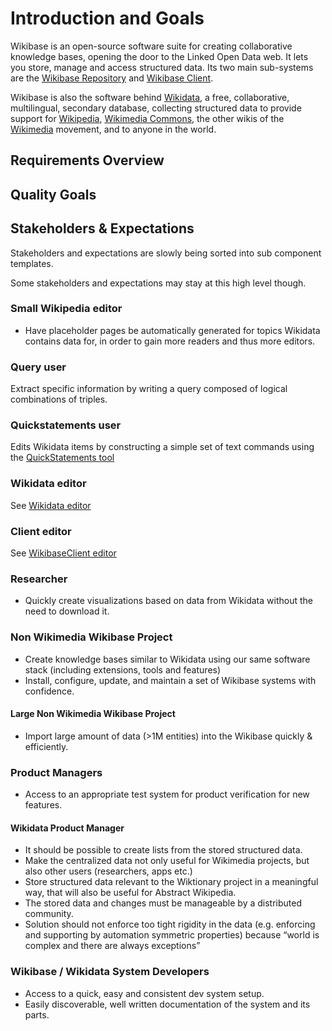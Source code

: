 # Introduction and Goals

Wikibase is an open-source software suite for creating collaborative knowledge bases, opening the door to the Linked Open Data web. It lets you store, manage and access structured data. Its two main sub-systems are the [Wikibase Repository](../WikibaseRepo/01-Introduction_and_Goals.md) and [Wikibase Client](../WikibaseClient/01-Introduction_and_Goals.md).

Wikibase is also the software behind [Wikidata](https://www.wikidata.org), a free, collaborative, multilingual, secondary database, collecting structured data to provide support for [Wikipedia](https://www.wikipedia.org), [Wikimedia Commons](https://commons.wikimedia.org/wiki/Main_Page), the other wikis of the [Wikimedia](https://www.wikimedia.org/) movement, and to anyone in the world.

## Requirements Overview

## Quality Goals

## Stakeholders & Expectations

Stakeholders and expectations are slowly being sorted into sub component templates.

Some stakeholders and expectations may stay at this high level though.

### Small Wikipedia editor

- Have placeholder pages be automatically generated for topics Wikidata contains data for, in order to gain more readers and thus more editors.

### Query user

Extract specific information by writing a query composed of logical combinations of triples.

### Quickstatements user

Edits Wikidata items by constructing a simple set of text commands using the [QuickStatements tool](https://www.wikidata.org/wiki/Help:QuickStatements)

### Wikidata editor

See [Wikidata editor](../WikibaseRepo/01-Introduction_and_Goals.md#wikidata-editor)

### Client editor

See [WikibaseClient editor](../WikibaseClient/01-Introduction_and_Goals.md#client-editor)

### Researcher

- Quickly create visualizations based on data from Wikidata without the need to download it.

### Non Wikimedia Wikibase Project

- Create knowledge bases similar to Wikidata using our same software stack (including extensions, tools and features)
- Install, configure, update, and maintain a set of Wikibase systems with confidence.

#### Large Non Wikimedia Wikibase Project

- Import large amount of data (>1M entities) into the Wikibase quickly & efficiently.

### Product Managers

- Access to an appropriate test system for product verification for new features.

#### Wikidata Product Manager

- It should be possible to create lists from the stored structured data.
- Make the centralized data not only useful for Wikimedia projects, but also other users (researchers, apps etc.)
- Store structured data relevant to the Wiktionary project in a meaningful way, that will also be useful for Abstract Wikipedia.
- The stored data and changes must be manageable by a distributed community.
- Solution should not enforce too tight rigidity in the data (e.g. enforcing and supporting by automation symmetric properties) because “world is complex and there are always exceptions”

### Wikibase / Wikidata System Developers

- Access to a quick, easy and consistent dev system setup.
- Easily discoverable, well written documentation of the system and its parts.
